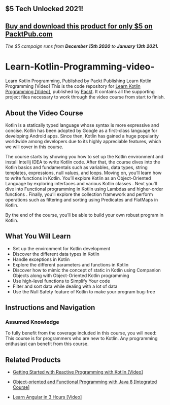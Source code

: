 ## $5 Tech Unlocked 2021!
[Buy and download this product for only $5 on PacktPub.com](https://www.packtpub.com/)
-----
*The $5 campaign         runs from __December 15th 2020__ to __January 13th 2021.__*

# Learn-Kotlin-Programming-video-
Learn Kotlin Programming, Published by Packt Publishing
 Learn Kotlin Programming [Video]
This is the code repository for [Learn Kotlin Programming [Video]](https://www.packtpub.com/application-development/learn-kotlin-programming-video?utm_source=github&utm_medium=repository&utm_campaign=9781789341430), published by [Packt](https://www.packtpub.com/?utm_source=github). It contains all the supporting project files necessary to work through the video course from start to finish.
## About the Video Course
Kotlin is a statically typed language whose syntax is more expressive and concise. Kotlin has been adopted by Google as a first-class language for developing Android apps. Since then, Kotlin has gained a huge popularity worldwide among developers due to its highly appreciable features, which we will cover in this course.

The course starts by showing you how to set up the Kotlin environment and install Intellij IDEA to write Kotlin code. After that, the course dives into the Kotlin basics and fundamentals such as variables, data types, string templates, expressions, null values, and loops. Moving on, you’ll learn how to write functions in Kotlin. You’ll explore Kotlin as an Object-Oriented Language by exploring interfaces and various Kotlin classes . Next you’ll dive into Functional programming in Kotlin using Lambdas and higher-order functions . Finally, you’ll explore the collection framework and perform operations such as filtering and sorting using Predicates and FlatMaps in Kotlin. 

By the end of the course, you’ll be able to build your own robust program in Kotlin.




<H2>What You Will Learn</H2>
<DIV class=book-info-will-learn-text>
<UL>
<LI>Set up the environment for Kotlin development 
<LI>Discover the different data types in Kotlin 
<LI>Handle exceptions in Kotlin 
<LI>Explore the different parameters and functions in Kotlin
<LI>Discover how to mimic the concept of static in Kotlin using Companion Objects along with Object-Oriented Kotlin programming
<LI>Use high-level functions to Simplify Your code
<LI>Filter and sort data while dealing with a lot of data
<LI>Use the Null Safety feature of Kotlin to make your program bug-free
 </LI></UL></DIV>

## Instructions and Navigation
### Assumed Knowledge
To fully benefit from the coverage included in this course, you will need:<br/>
This course is for programmers who are new to Kotlin. Any programming enthusiast can benefit from this course.	


## Related Products
* [Getting Started with Reactive Programming with Kotlin [Video]](https://www.packtpub.com/application-development/getting-started-reactive-programming-kotlin-video?utm_source=github&utm_medium=repository&utm_campaign=9781789130829)

* [Object-oriented and Functional Programming with Java 8 [Integrated Course]](https://www.packtpub.com/application-development/object-oriented-and-functional-programming-java-8-integrated-course?utm_source=github&utm_medium=repository&utm_campaign=9781788294027)

* [Learn Angular in 3 Hours [Video]](https://www.packtpub.com/web-development/learn-angular-3-hours-video?utm_source=github&utm_medium=repository&utm_campaign=9781788997836)

